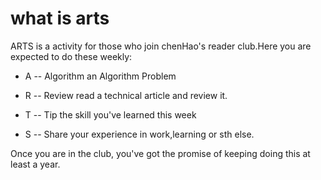# what is arts

 ARTS is a activity for those who join chenHao's reader club.Here you are expected to do these weekly:

- A -- Algorithm an Algorithm Problem  

- R -- Review read a technical article and review it.

- T -- Tip  the skill you've learned this week

- S -- Share  your experience in work,learning or sth else.


Once you are in the club, you've got the promise of keeping doing this at least a year.
